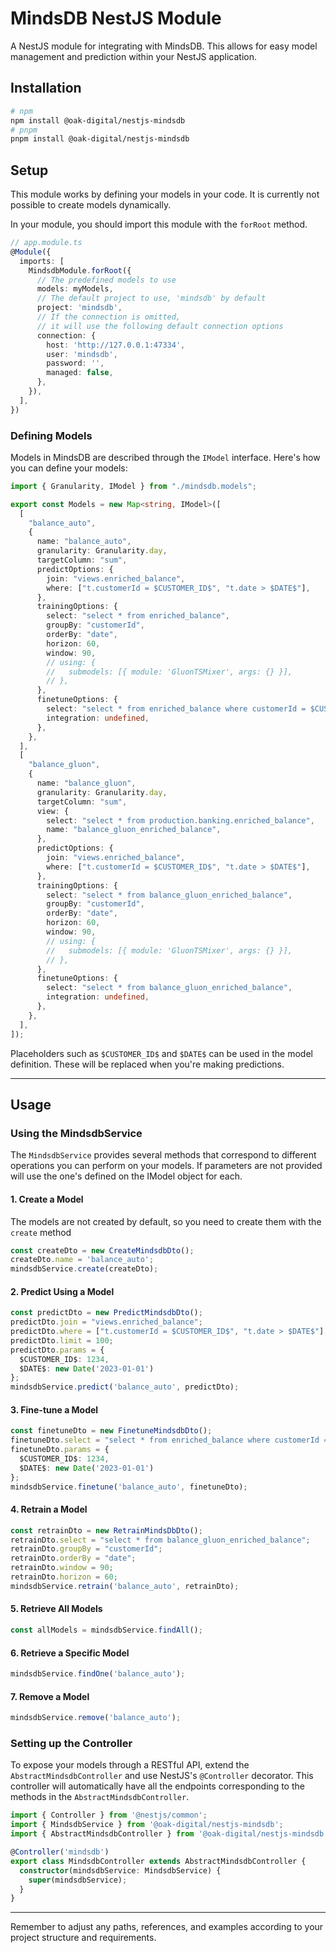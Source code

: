 # MindsDB NestJS Module

A NestJS module for integrating with MindsDB. This allows for easy model management and prediction within your NestJS application.

## Installation

```bash
# npm
npm install @oak-digital/nestjs-mindsdb
# pnpm
pnpm install @oak-digital/nestjs-mindsdb
```

## Setup

This module works by defining your models in your code. It is currently not possible to create models dynamically.

In your module, you should import this module with the `forRoot` method.

```typescript
// app.module.ts
@Module({
  imports: [
    MindsdbModule.forRoot({
      // The predefined models to use
      models: myModels,
      // The default project to use, 'mindsdb' by default
      project: 'mindsdb',
      // If the connection is omitted,
      // it will use the following default connection options
      connection: {
        host: 'http://127.0.0.1:47334',
        user: 'mindsdb',
        password: '',
        managed: false,
      },
    }),
  ],
})
```

### Defining Models

Models in MindsDB are described through the `IModel` interface. Here's how you can define your models:

```typescript
import { Granularity, IModel } from "./mindsdb.models";

export const Models = new Map<string, IModel>([
  [
    "balance_auto",
    {
      name: "balance_auto",
      granularity: Granularity.day,
      targetColumn: "sum",
      predictOptions: {
        join: "views.enriched_balance",
        where: ["t.customerId = $CUSTOMER_ID$", "t.date > $DATE$"],
      },
      trainingOptions: {
        select: "select * from enriched_balance",
        groupBy: "customerId",
        orderBy: "date",
        horizon: 60,
        window: 90,
        // using: {
        //   submodels: [{ module: 'GluonTSMixer', args: {} }],
        // },
      },
      finetuneOptions: {
        select: "select * from enriched_balance where customerId = $CUSTOMER_ID$ and date > $DATE$",
        integration: undefined,
      },
    },
  ],
  [
    "balance_gluon",
    {
      name: "balance_gluon",
      granularity: Granularity.day,
      targetColumn: "sum",
      view: {
        select: "select * from production.banking.enriched_balance",
        name: "balance_gluon_enriched_balance",
      },
      predictOptions: {
        join: "views.enriched_balance",
        where: ["t.customerId = $CUSTOMER_ID$", "t.date > $DATE$"],
      },
      trainingOptions: {
        select: "select * from balance_gluon_enriched_balance",
        groupBy: "customerId",
        orderBy: "date",
        horizon: 60,
        window: 90,
        // using: {
        //   submodels: [{ module: 'GluonTSMixer', args: {} }],
        // },
      },
      finetuneOptions: {
        select: "select * from balance_gluon_enriched_balance",
        integration: undefined,
      },
    },
  ],
]);

```

Placeholders such as `$CUSTOMER_ID$` and `$DATE$` can be used in the model definition. These will be replaced when you're making predictions.

---

## Usage


### Using the MindsdbService

The `MindsdbService` provides several methods that correspond to different operations you can perform on your models.
If parameters are not provided will use the one's defined on the IModel object for each.

#### 1. Create a Model

The models are not created by default, so you need to create them with the `create` method

```typescript
const createDto = new CreateMindsdbDto();
createDto.name = 'balance_auto';
mindsdbService.create(createDto);
```

#### 2. Predict Using a Model

```typescript
const predictDto = new PredictMindsdbDto();
predictDto.join = "views.enriched_balance";
predictDto.where = ["t.customerId = $CUSTOMER_ID$", "t.date > $DATE$"];
predictDto.limit = 100;
predictDto.params = {
  $CUSTOMER_ID$: 1234,
  $DATE$: new Date('2023-01-01')
};
mindsdbService.predict('balance_auto', predictDto);
```

#### 3. Fine-tune a Model

```typescript
const finetuneDto = new FinetuneMindsdbDto();
finetuneDto.select = "select * from enriched_balance where customerId = $CUSTOMER_ID$ and date > $DATE$";
finetuneDto.params = {
  $CUSTOMER_ID$: 1234,
  $DATE$: new Date('2023-01-01')
};
mindsdbService.finetune('balance_auto', finetuneDto);
```

#### 4. Retrain a Model

```typescript
const retrainDto = new RetrainMindsDbDto();
retrainDto.select = "select * from balance_gluon_enriched_balance";
retrainDto.groupBy = "customerId";
retrainDto.orderBy = "date";
retrainDto.window = 90;
retrainDto.horizon = 60;
mindsdbService.retrain('balance_auto', retrainDto);
```

#### 5. Retrieve All Models

```typescript
const allModels = mindsdbService.findAll();
```

#### 6. Retrieve a Specific Model

```typescript
mindsdbService.findOne('balance_auto');
```

#### 7. Remove a Model

```typescript
mindsdbService.remove('balance_auto');
```

### Setting up the Controller

To expose your models through a RESTful API, extend the `AbstractMindsdbController` and use NestJS's `@Controller` decorator. This controller will automatically have all the endpoints corresponding to the methods in the `AbstractMindsdbController`.

```typescript
import { Controller } from '@nestjs/common';
import { MindsdbService } from '@oak-digital/nestjs-mindsdb';
import { AbstractMindsdbController } from '@oak-digital/nestjs-mindsdb';

@Controller('mindsdb')
export class MindsdbController extends AbstractMindsdbController {
  constructor(mindsdbService: MindsdbService) {
    super(mindsdbService);
  }
}
```

---

Remember to adjust any paths, references, and examples according to your project structure and requirements.
